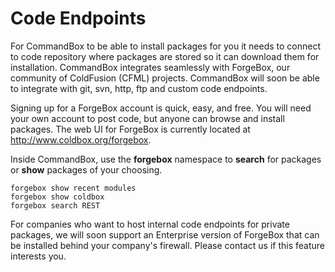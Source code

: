 # Code Endpoints

For CommandBox to be able to install packages for you it needs to connect to code repository where packages are stored so it can download them for installation. CommandBox integrates seamlessly with ForgeBox, our community of ColdFusion (CFML) projects. CommandBox will soon be able to integrate with git, svn, http, ftp and custom code endpoints.

Signing up for a ForgeBox account is quick, easy, and free. You will need your own account to post code, but anyone can browse and install packages. The web UI for ForgeBox is currently located at http://www.coldbox.org/forgebox.

Inside CommandBox, use the **forgebox** namespace to **search** for packages or **show** packages of your choosing.

```
forgebox show recent modules
forgebox show coldbox
forgebox search REST
```

For companies who want to host internal code endpoints for private packages, we will soon support an Enterprise version of ForgeBox that can be installed behind your company's firewall. Please contact us if this feature interests you.